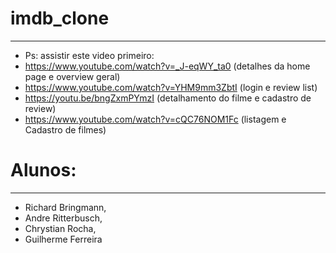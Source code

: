 # imdb_clone

--------
* Ps: assistir este video primeiro:
* https://www.youtube.com/watch?v=_J-eqWY_ta0 (detalhes da home page e overview geral)
* https://www.youtube.com/watch?v=YHM9mm3ZbtI (login e review list)
* https://youtu.be/bngZxmPYmzI (detalhamento do filme e cadastro de review)
* https://www.youtube.com/watch?v=cQC76NOM1Fc (listagem e Cadastro de filmes)

# Alunos:

---------
* Richard Bringmann,
* Andre Ritterbusch,
* Chrystian Rocha,
* Guilherme Ferreira
